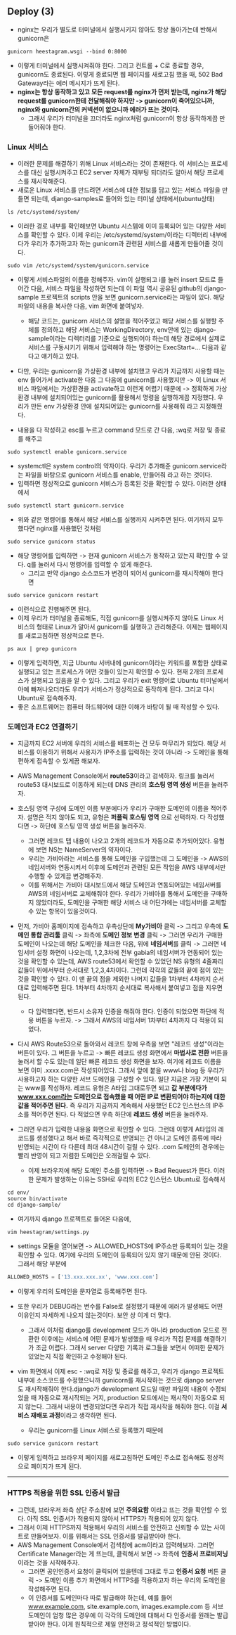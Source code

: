 ## Deploy (3)
- nginx는 우리가 별도로 터미널에서 실행시키지 않아도 항상 돌아가는데 반해서 gunicorn은 
```terminal
gunicorn heestagram.wsgi --bind 0:8000
```

- 이렇게 터미널에서 실행시켜줘야 한다. 그리고 컨트롤 + C로 종료할 경우, gunicorn도 종료된다. 이렇게 종료되면 웹 페이지를 새로고침 했을 때, 502 Bad Gateway라는 에러 메시지가 뜨게 된다.
- **nginx는 항상 동작하고 있고 모든 request를 nginx가 먼저 받는데, nginx가 해당 request를 gunicorn한테 전달해줘야 하지만 -> gunicorn이 죽어있으니까, nginx와 gunicorn간의 커넥션이 없으니까 에러가 뜨는 것이다.**
  - 그래서 우리가 터미널을 끄더라도 nginx처럼 gunicorn이 항상 동작하게끔 만들어줘야 한다.

### Linux 서비스
- 이러한 문제를 해결하기 위해 Linux 서비스라는 것이 존재한다. 이 서비스는 프로세스를 대신 실행시켜주고 EC2 server 자체가 재부팅 되더라도 알아서 해당 프로세스를 재시작해준다.
- 새로운 Linux 서비스를 만드려면 서비스에 대한 정보를 담고 있는 서비스 파일을 만들면 되는데, django-samples로 들어와 있는 터미널 상태에서(ubuntu상태) 
```terminal
ls /etc/systemd/system/
```

- 이러한 경로 내부를 확인해보면 Ubuntu 시스템에 이미 등록되어 있는 다양한 서비스를 확인할 수 있다. 이제 우리는 /etc/systemd/system/이라는 디렉터리 내부에다가 우리가 추가하고자 하는 gunicorn과 관련된 서비스를 새롭게 만들어줄 것이다.

```terminal
sudo vim /etc/systemd/system/gunicorn.service
```

- 이렇게 서비스파일의 이름을 정해주자. vim이 실행되고 i를 눌러 insert 모드로 들어간 다음, 서비스 파일을 작성하면 되는데 이 파일 역시 공유된 github의 django-sample 프로젝트의 scripts 안을 보면 gunicorn.service라는 파일이 있다. 해당 파일의 내용을 복사한 다음, vim 화면에 붙여넣자.
  - 해당 코드는, gunicorn 서비스의 설명을 적어주었고 해당 서비스를 실행할 주체를 정의하고 해당 서비스는 WorkingDirectory, env안에 있는 django-sample이라는 디렉터리를 기준으로 실행되어야 하는데 해당 경로에서 실제로 서비스를 구동시키기 위해서 입력해야 하는 명령어는 ExecStart=...  다음과 같다고 얘기하고 있다.

- 다만, 우리는 gunicorn을 가상환경 내부에 설치했고 우리가 지금까지 사용할 때는 env 들어가서 activate한 다음 그 다음에 gunicorn를 사용했지만 -> 이 Linux 서비스 파일에서는 가상환경을 activate하고 이런게 어렵기 때문에 -> 정확하게 가상환경 내부에 설치되어있는 gunicorn를 활용해서 명령을 실행하게끔 지정했다. 우리가 만든 env 가상환경 안에 설치되어있는 gunicorn를 사용해줘 라고 지정해줬다.

- 내용을 다 작성하고 esc를 누르고 command 모드로 간 다음, :wq로 저장 및 종료를 해주고 

```terminal
sudo systemctl enable gunicorn.service
```

- systemctl은 system control의 약자이다. 우리가 추가해준 gunicorn.service라는 파일을 바탕으로 gunicorn 서비스를 enable, 만들어줘 라고 하는 것이다.
- 입력하면 정상적으로 gunicorn 서비스가 등록된 것을 확인할 수 있다. 이러한 상태에서

```terminal
sudo systemctl start gunicorn.service
```

- 위와 같은 명령어를 통해서 해당 서비스를 실행까지 시켜주면 된다. 여기까지 모두 했다면 nginx를 사용했던 것처럼 

```terminal
sudo service gunicorn status
```

- 해당 명령어를 입력하면 -> 현재 gunicorn 서비스가 동작하고 있는지 확인할 수 있다. q를 눌러서 다시 명령어를 입력할 수 있게 해준다.
  - 그리고 만약 django 소스코드가 변경이 되어서 gunicorn를 재시작해야 한다면 

```terminal
sudo service gunicorn restart
```

- 이런식으로 진행해주면 된다.
- 이제 우리가 터미널을 종료해도, 직접 gunicorn를 실행시켜주지 않아도 Linux 서비스의 형태로 Linux가 알아서 gunicorn를 실행하고 관리해준다. 이제는 웹페이지를 새로고침하면 정상적으로 뜬다.


```terminal
ps aux | grep gunicorn
```

- 이렇게 입력하면, 지금 Ubuntu 서버내에 gunicorn이라는 키워드를 포함한 상태로 실행되고 있는 프로세스가 어떤 것들이 있는지 확인할 수 있다. 현재 2개의 프로세스가 실행되고 있음을 알 수 있다. 그리고 우리가 exit 명령어로 Ubuntu 터미널에서 아예 빠져나오더라도 우리가 서비스가 정상적으로 동작하게 된다. 그리고 다시 Ubuntu로 접속해주자.
- 좋은 소프트웨어는 컴퓨터 하드웨어에 대한 이해가 바탕이 될 때 작성할 수 있다. 


### 도메인과 EC2 연결하기
- 지금까지 EC2 서버에 우리의 서비스를 배포하는 건 모두 마무리가 되었다. 해당 서비스를 이용하기 위해서 사용자가 IP주소를 입력하는 것이 아니라 -> 도메인을 통해 편하게 접속할 수 있게끔 해보자.
- AWS Management Console에서 **route53**이라고 검색하자. 링크를 눌러서 route53 대시보드로 이동하게 되는데 DNS 관리의 **호스팅 영역 생성** 버튼을 눌러주자.
- 호스팅 영역 구성에 도메인 이름 부분에다가 우리가 구매한 도메인의 이름을 적어주자. 설명은 적지 않아도 되고, 유형은 **퍼플릭 호스팅 영역** 으로 선택하자. 다 작성했다면 -> 하단에 호스팅 영역 생성 버튼을 눌러주자.
  - 그러면 레코드 탭 내용이 나오고 2개의 레코드가 자동으로 추가되어있다. 유형에 보면 NS는 NameServer의 약자이다.
  - 우리는 가비아라는 서비스를 통해 도메인을 구입했는데 그 도메인을 -> AWS의 네임서버와 연동시켜서 이후에 도메인과 관련된 모든 작업을 AWS 내부에서만 수행할 수 있게끔 변경해주자.
  - 이를 위해서는 가비아 대시보드에서 해당 도메인과 연동되어있는 네임서버를 AWS의 네임서버로 교체해줘야 한다. 우리가 가비아를 통해서 도메인을 구매하지 않았더라도, 도메인을 구매한 해당 서비스 내 어딘가에는 네임서버를 교체할 수 있는 항목이 있을것이다. 

- 먼저, 가비아 홈페이지에 접속하고 우측상단에 **My가비아** 클릭 -> 그리고 우측에 **도메인 통합 관리툴** 클릭 -> 좌측에 **도메인 정보 변경** 클릭 -> 그러면 우리가 구매한 도메인이 나오는데 해당 도메인을 체크한 다음, 위에 **네임서버**를 클릭 -> 그러면 네임서버 설정 화면이 나오는데, 1,2,3차에 전부 gabia의 네임서버가 연동되어 있는 것을 확인할 수 있는데, AWS route53에서 확인할 수 있었던 NS 유형의 4줄짜리 값들이 위에서부터 순서대로 1,2,3,4차이다. 그런데 각각의 값들의 끝에 점이 있는 것을 확인할 수 있다. 이 맨 끝의 점을 제외한 나머지 값들을 1차부터 4차까지 순서대로 입력해주면 된다. 1차부터 4차까지 순서대로 복사해서 붙여넣고 점을 지우면 된다.
  - 다 입력했다면, 반드시 소유자 인증을 해줘야 한다. 인증이 되었으면 하단에 적용 버튼을 누르자. -> 그래서 AWS의 네임서버 1차부터 4차까지 다 적용이 되었다.

- 다시 AWS Route53으로 돌아와서 레코드 창에 우측을 보면 "레코드 생성"이라는 버튼이 있다. 그 버튼을 누르고 -> 빠른 레코드 생성 화면에서 **마법사로 전환** 버튼을 눌러서 할 수도 있는데 일단 빠른 레코드 생성 화면을 보자. 여기에 레코드 이름을 보면 이미 .xxxx.com은 작성되어있다. 그래서 앞에 붙을 www나 blog 등 우리가 사용하고자 하는 다양한 서브 도메인을 구성할 수 있다. 일단 지금은 가장 기본이 되는 www를 작성하자. 레코드 유형은 A타입 그대로두면 되고 **값 부분에다가 www.xxx.com라는 도메인으로 접속했을 때 어떤 IP로 변환되어야 하는지에 대한 값을 적어주면 된다.** 즉 우리가 지금까지 계속해서 사용했던 EC2 인스턴스의 IP주소를 적어주면 된다. 다 적었으면 우측 하단에 **레코드 생성** 버튼을 눌러주자.

- 그러면 우리가 입력한 내용을 화면으로 확인할 수 있다. 그런데 이렇게 A타입의 레코드를 생성했다고 해서 바로 즉각적으로 반영되는 건 아니고 도메인 종류에 따라 반영되는 시간이 다 다른데 최대 48시간이 걸릴 수 있다. .com 도메인의 경우에는 빨리 반영이 되고 저렴한 도메인은 오래걸릴 수 있다.
  - 이제 브라우저에 해당 도메인 주소를 입력하면 -> Bad Request가 뜬다. 이러한 문제가 발생하는 이유는 SSH로 우리의 EC2 인스턴스 Ubuntu로 접속해서 

```terminal
cd env/
source bin/activate
cd django-sample/
```

- 여기까지 django 프로젝트로 들어온 다음에,

```terminal
vim heestagram/settings.py
```

- settings 모듈을 열어보면 -> ALLOWED_HOSTS에 IP주소만 등록되어 있는 것을 확인할 수 있다. 여기에 우리의 도메인이 등록되어 있지 않기 때문에 안된 것이다. 그래서 해당 부분에
```python
ALLOWED_HOSTS = ['13.xxx.xxx.xx', 'www.xxx.com']
```

- 이렇게 우리의 도메인을 문자열로 등록해주면 된다. 
- 또한 우리가 DEBUG라는 변수를 False로 설정했기 때문에 에러가 발생해도 어떤 이유인지 자세하게 나오지 않는것이다. 보안 상 이게 더 맞다.
  - 그래서 이처럼 django를 development 모드가 아니라 production 모드로 전환한 이후에는 서비스에 어떤 문제가 발생했을 때 우리가 직접 문제를 해결하기가 조금 어렵다. 그래서 server 다양한 기록과 로그들을 보면서 어떠한 문제가 있었는지 직접 확인하고 수정해야 된다. 

- vim 화면에서 이제 esc - :wq로 저장 및 종료를 해주고, 우리가 django 프로젝트 내부에 소스코드를 수정했으니까 gunicorn를 재시작하는 것으로 django server도 재시작해줘야 한다.django가 development 모드일 때만 파일의 내용이 수정되었을 때 자동으로 재시작되는 거지, production 모드에서는 재시작이 자동으로 되지 않는다. 그래서 내용이 변경되었다면 우리가 직접 재시작을 해줘야 한다. 이걸 **서비스 재배포 과정**이라고 생각하면 된다. 
  - 우리는 gunicorn를 Linux 서비스로 등록했기 때문에 

```terminal
sudo service gunicorn restart
```

- 이렇게 입력하고 브라우저 페이지를 새로고침하면 도메인 주소로 접속해도 정상적으로 페이지가 뜨게 된다. 

* * *
### HTTPS 적용을 위한 SSL 인증서 발급
- 그런데, 브라우저 좌측 상단 주소창에 보면 **주의요함** 이라고 뜨는 것을 확인할 수 있다. 아직 SSL 인증서가 적용되지 않아서 HTTPS가 적용되어 있지 않다.
- 그래서 이제 HTTPS까지 적용해서 우리의 서비스를 안전하고 신뢰할 수 있는 사이트로 만들어보자. 이를 위해서는 SSL 인증서를 발급받아야 한다.
- AWS Management Console에서 검색창에 acm이라고 입력해보자. 그러면 Certificate Manager라는 게 뜨는데, 클릭해서 보면 -> 좌측에 **인증서 프로비저닝** 이라는 것을 시작해주자. 
  - 그러면 공인인증서 요청이 클릭되어 있을텐데 그대로 두고 **인증서 요청** 버튼 클릭 -> 도메인 이름 추가 화면에서 HTTPS를 적용하고자 하는 우리의 도메인을 작성해주면 된다. 
  - 이 인증서를 도메인마다 따로 발급해야 하는데, 예를 들어 www.example.com, site.example.com, images.example.com 등 서브 도메인이 엄청 많은 경우에 이 각각의 도메인에 대해서 다 인증서를 원래는 발급받아야 한다. 이게 원칙적으로 제일 안전하고 정석적인 방법이다.


